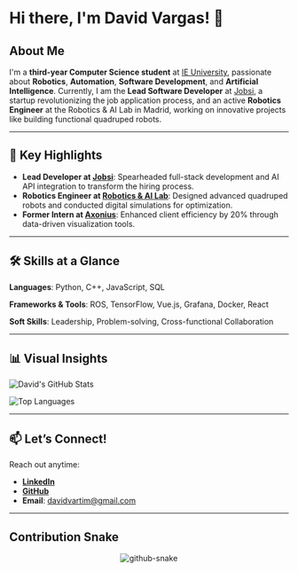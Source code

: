 # Hi there, I'm David Vargas! 👋

## About Me

I'm a **third-year Computer Science student** at [IE University](https://www.ie.edu/), passionate about **Robotics**, **Automation**, **Software Development**, and **Artificial Intelligence**. Currently, I am the **Lead Software Developer** at [Jobsi](https://github.com/JobsiSoftwares), a startup revolutionizing the job application process, and an active **Robotics Engineer** at the Robotics & AI Lab in Madrid, working on innovative projects like building functional quadruped robots.

---

## 🚀 Key Highlights

- **Lead Developer at [Jobsi](https://github.com/JobsiSoftwares)**: Spearheaded full-stack development and AI API integration to transform the hiring process.
- **Robotics Engineer at [Robotics & AI Lab](https://github.com/botzo-team)**: Designed advanced quadruped robots and conducted digital simulations for optimization.
- **Former Intern at [Axonius](https://axonius.com)**: Enhanced client efficiency by 20% through data-driven visualization tools.

---

## 🛠 Skills at a Glance

**Languages**: Python, C++, JavaScript, SQL

**Frameworks & Tools**: ROS, TensorFlow, Vue.js, Grafana, Docker, React

**Soft Skills**: Leadership, Problem-solving, Cross-functional Collaboration

---

## 📊 Visual Insights

![David's GitHub Stats](https://github-readme-stats.vercel.app/api?username=DavidVart&show_icons=true&theme=tokyonight&hide_border=true)

![Top Languages](https://github-readme-stats.vercel.app/api/top-langs/?username=DavidVart&layout=compact&theme=tokyonight&hide_border=true)

---

## 📫 Let’s Connect!

Reach out anytime:

- **[LinkedIn](https://www.linkedin.com/in/david-vargas-timon/)**
- **[GitHub](https://github.com/DavidVart)**
- **Email**: davidvartim@gmail.com

---

## Contribution Snake

<p align="center">
  <picture>
    <source media="(prefers-color-scheme: dark)" srcset="https://raw.githubusercontent.com/DavidVart/DavidVart/output/github-contribution-grid-snake-dark.svg" />
    <source media="(prefers-color-scheme: light)" srcset="https://raw.githubusercontent.com/DavidVart/DavidVart/output/github-contribution-grid-snake.svg" />
    <img alt="github-snake" src="https://raw.githubusercontent.com/DavidVart/DavidVart/output/github-contribution-grid-snake.svg" />
  </picture>
</p>


